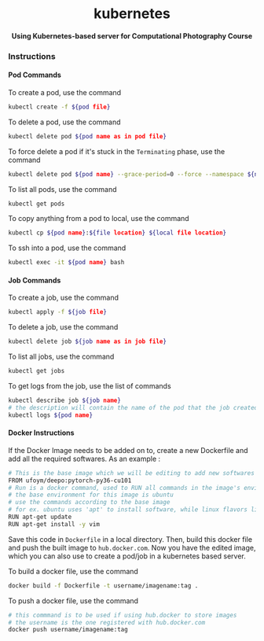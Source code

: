 <h1 align="center">kubernetes</h1>
<h4 align="center">Using Kubernetes-based server for Computational Photography Course</h4>

### Instructions
#### Pod Commands

To create a pod, use the command
```bash
kubectl create -f ${pod file}
```

To delete a pod, use the command
```bash
kubectl delete pod ${pod name as in pod file}
```

To force delete a pod if it's stuck in the `Terminating` phase, use the command
```bash
kubectl delete pod ${pod name} --grace-period=0 --force --namespace ${namespace}
```

To list all pods, use the command
```bash
kubectl get pods
```

To copy anything from  a pod to local, use the command
```bash
kubectl cp ${pod name}:${file location} ${local file location}
```

To ssh into a pod, use the command
```bash
kubectl exec -it ${pod name} bash
```

#### Job Commands

To create a job, use the command
```bash
kubectl apply -f ${job file}
```

To delete a job, use the command
```bash
kubectl delete job ${job name as in job file}
```

To list all jobs, use the command
```bash
kubectl get jobs
```

To get logs from the job, use the list of commands
```bash
kubectl describe job ${job name}
# the description will contain the name of the pod that the job created, listed under "Events"
kubectl logs ${pod name}
```

#### Docker Instructions
If the Docker Image needs to be added on to, create a new Dockerfile and add all the required softwares. As an example : 

```bash
# This is the base image which we will be editing to add new softwares
FROM ufoym/deepo:pytorch-py36-cu101
# Run is a docker command, used to RUN all commands in the image's environment
# the base environment for this image is ubuntu
# use the commands according to the base image
# for ex. ubuntu uses 'apt' to install software, while linux flavors like fedora will use 'yum'
RUN apt-get update
RUN apt-get install -y vim
```

Save this code in `Dockerfile` in a local directory. Then, build this docker file and push the built image to `hub.docker.com`. Now you have the edited image, which you can also use to create a pod/job in a kubernetes based server.

To build a docker file, use the command
```bash
docker build -f Dockerfile -t username/imagename:tag .
```

To push a docker file, use the command
```bash
# this commmand is to be used if using hub.docker to store images
# the username is the one registered with hub.docker.com
docker push username/imagename:tag
```
